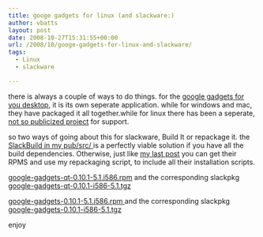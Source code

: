```yaml
---
title: googe gadgets for linux (and slackware:)
author: vbatts
layout: post
date: 2008-10-27T15:31:55+00:00
url: /2008/10/googe-gadgets-for-linux-and-slackware/
tags:
  - Linux
  - slackware

---
```

there is always a couple of ways to do things. for the [google gadgets for you desktop][1], it is its own seperate application. while for windows and mac, they have packaged it all together.while for linux there has been a seperate, [not so publicized project][2] for support.

so two ways of going about this for slackware, Build It or repackage it. the <a href="http://://hashbangbash.com/pub/src/SlackBuilds/TESTING/google-gadgets/" target="_blank">SlackBuild in my pub/src/ </a>is a perfectly viable solution if you have all the build dependencies. Otherwise, just like <a href="/index.php/2008/10/26/google-desktop-for-slackware/" target="_blank">my last post</a> you can get their RPMS and use my repackaging script, to include all their installation scripts.

<a href="http://download.opensuse.org/repositories/home:/hfiguiere/openSUSE_10.3/i586/google-gadgets-qt-0.10.1-5.1.i586.rpm" target="_blank">google-gadgets-qt-0.10.1-5.1.i586.rpm</a> and the corresponding slackpkg <a href="http://hashbangbash.com/downloads/slackpkgs/google-gadgets-qt-0.10.1-i586-5.1.tgz" target="_blank">google-gadgets-qt-0.10.1-i586-5.1.tgz</a>

<a href="http://download.opensuse.org/repositories/home:/hfiguiere/openSUSE_10.3/i586/google-gadgets-0.10.1-5.1.i586.rpm" target="_blank">google-gadgets-0.10.1-5.1.i586.rpm </a>and the corresponding slackpkg <a href="http://hashbangbash.com/downloads/slackpkgs/google-gadgets-0.10.1-i586-5.1.tgz" target="_blank">google-gadgets-0.10.1-i586-5.1.tgz</a>

enjoy

 [1]: http://desktop.google.com/plugins/
 [2]: http://code.google.com/p/google-gadgets-for-linux/